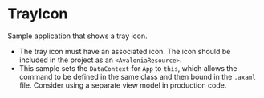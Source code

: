 # TrayIcon

Sample application that shows a tray icon.

* The tray icon must have an associated icon. The icon should be included in the project as an `<AvaloniaResource>`.
* This sample sets the `DataContext` for `App` to `this`, which allows the command to be defined in the same class and then bound in the `.axaml` file. Consider using a separate view model in production code.

